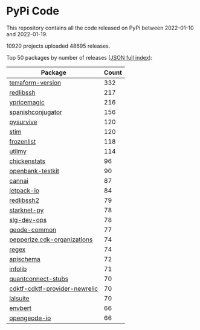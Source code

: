 # PyPi Code

This repository contains all the code released on PyPi between 2022-01-10 and 2022-01-19.

10920 projects uploaded 48695 releases. 

Top 50 packages by number of releases ([JSON full index](./index.json)):

| Package   | Count |
|-----------|-------|
| [terraform-version](https://github.com/pypi-data/pypi-code-107/tree/import/terraform-version) | 332 |
| [redlibssh](https://github.com/pypi-data/pypi-code-107/tree/import/redlibssh) | 217 |
| [ypricemagic](https://github.com/pypi-data/pypi-code-107/tree/import/ypricemagic) | 216 |
| [spanishconjugator](https://github.com/pypi-data/pypi-code-107/tree/import/spanishconjugator) | 156 |
| [pysurvive](https://github.com/pypi-data/pypi-code-107/tree/import/pysurvive) | 120 |
| [stim](https://github.com/pypi-data/pypi-code-107/tree/import/stim) | 120 |
| [frozenlist](https://github.com/pypi-data/pypi-code-107/tree/import/frozenlist) | 118 |
| [utilmy](https://github.com/pypi-data/pypi-code-107/tree/import/utilmy) | 114 |
| [chickenstats](https://github.com/pypi-data/pypi-code-107/tree/import/chickenstats) | 96 |
| [openbank-testkit](https://github.com/pypi-data/pypi-code-107/tree/import/openbank-testkit) | 90 |
| [cannai](https://github.com/pypi-data/pypi-code-107/tree/import/cannai) | 87 |
| [jetpack-io](https://github.com/pypi-data/pypi-code-107/tree/import/jetpack-io) | 84 |
| [redlibssh2](https://github.com/pypi-data/pypi-code-107/tree/import/redlibssh2) | 79 |
| [starknet-py](https://github.com/pypi-data/pypi-code-107/tree/import/starknet-py) | 78 |
| [slg-dev-ops](https://github.com/pypi-data/pypi-code-107/tree/import/slg-dev-ops) | 78 |
| [geode-common](https://github.com/pypi-data/pypi-code-107/tree/import/geode-common) | 77 |
| [pepperize.cdk-organizations](https://github.com/pypi-data/pypi-code-107/tree/import/pepperize.cdk-organizations) | 74 |
| [regex](https://github.com/pypi-data/pypi-code-107/tree/import/regex) | 74 |
| [apischema](https://github.com/pypi-data/pypi-code-107/tree/import/apischema) | 72 |
| [infolib](https://github.com/pypi-data/pypi-code-107/tree/import/infolib) | 71 |
| [quantconnect-stubs](https://github.com/pypi-data/pypi-code-107/tree/import/quantconnect-stubs) | 70 |
| [cdktf-cdktf-provider-newrelic](https://github.com/pypi-data/pypi-code-107/tree/import/cdktf-cdktf-provider-newrelic) | 70 |
| [lalsuite](https://github.com/pypi-data/pypi-code-107/tree/import/lalsuite) | 70 |
| [envbert](https://github.com/pypi-data/pypi-code-107/tree/import/envbert) | 66 |
| [opengeode-io](https://github.com/pypi-data/pypi-code-107/tree/import/opengeode-io) | 66 |
